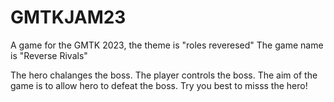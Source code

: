 # GMTKJAM23
A game for the GMTK 2023, the theme is "roles reveresed"
The game name is "Reverse Rivals"

The hero chalanges the boss. The player controls the boss. The aim of the game is to allow hero to defeat the boss.
Try you best to misss the hero!
